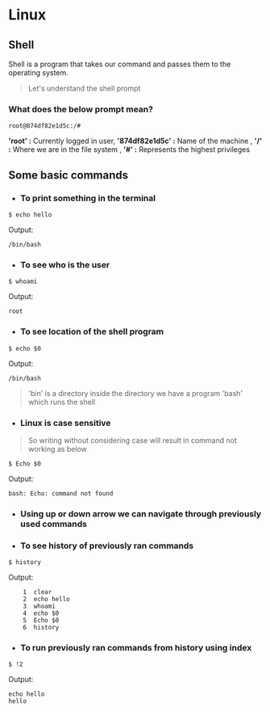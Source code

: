 ﻿# Linux

## Shell
Shell is a program that takes our command and passes them to the operating system.
> Let's understand the shell prompt
### What does the below prompt mean?
```
root@874df82e1d5c:/# 
```
**'root' :** Currently logged in user, **'874df82e1d5c' :** Name of the machine , **'/' :** Where we are in the file system , **'#' :** Represents the highest privileges 

## Some basic commands
- ### To print something in the terminal
```
$ echo hello
```
Output:
```
/bin/bash
```
- ### To see who is the user
```
$ whoami
```
Output:
```
root
```

- ### To see location of the shell program
```
$ echo $0
```
Output:
```
/bin/bash
```

> 'bin' is a directory inside the directory we have a program 'bash' which runs the shell
- ### Linux is case sensitive
> So writing without considering case will result in command not working as below
```
$ Echo $0
```
Output:
```
bash: Echo: command not found
```
- ### Using up or down arrow we can navigate through previously used commands
- ### To see history of previously ran commands
```
$ history
```
Output:
```
    1  clear
    2  echo hello
    3  whoami
    4  echo $0
    5  Echo $0
    6  history
```
- ### To run previously ran commands from history using index
```
$ !2
```
Output:
```
echo hello
hello
```


